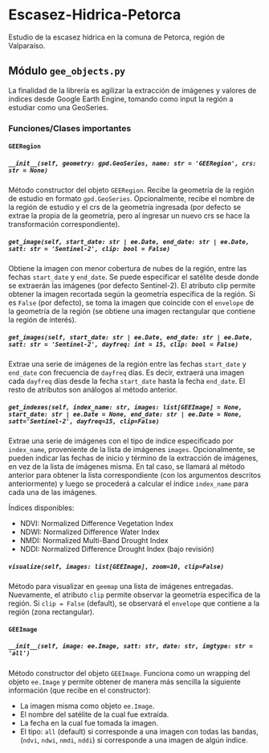 # Escasez-Hidrica-Petorca
Estudio de la escasez hídrica en la comuna de Petorca, región de Valparaíso. 


## Módulo `gee_objects.py`

La finalidad de la librería es agilizar la extracción de imágenes y valores de índices desde Google Earth Engine, tomando como input la región a estudiar como una GeoSeries.

### Funciones/Clases importantes

#### `GEERegion`

#####  `__init__(self, geometry: gpd.GeoSeries, name: str = 'GEERegion', crs: str = None)`

Método constructor del objeto `GEERegion`. Recibe la geometría de la región de estudio en formato `gpd.GeoSeries`. Opcionalmente, recibe el nombre de la región de estudio y el crs de la geometría ingresada (por defecto se extrae la propia de la geometría, pero al ingresar un nuevo crs se hace la transformación correspondiente).

##### `get_image(self, start_date: str | ee.Date, end_date: str | ee.Date, satt: str = 'Sentinel-2', clip: bool = False)`

Obtiene la imagen con menor cobertura de nubes de la región, entre las fechas `start_date` y `end_date`. Se puede especificar el satélite desde donde se extraerán las imágenes (por defecto Sentinel-2). El atributo clip permite obtener la imagen recortada según la geometría específica de la región. Si es `False` (por defecto), se toma la imagen que coincide con el `envelope` de la geometría de la región (se obtiene una imagen rectangular que contiene la región de interés).

##### `get_images(self, start_date: str | ee.Date, end_date: str | ee.Date, satt: str = 'Sentinel-2', dayfreq: int = 15, clip: bool = False)`

Extrae una serie de imágenes de la región entre las fechas `start_date` y `end_date` con frecuencia de `dayfreq` días. Es decir, extraerá una imagen cada `dayfreq` días desde la fecha `start_date` hasta la fecha `end_date`. El resto de atributos son análogos al método anterior.

##### `get_indexes(self, index_name: str, images: list[GEEImage] = None, start_date: str | ee.Date = None, end_date: str | ee.Date = None, satt='Sentinel-2', dayfreq=15, clip=False)`

Extrae una serie de imágenes con el tipo de índice especificado por `index_name`, proveniente de la lista de imágenes `images`. Opcionalmente, se pueden indicar las fechas de inicio y término de la extracción de imágenes, en vez de la lista de imágenes misma. En tal caso, se llamará al método anterior para obtener la lista correspondiente (con los argumentos descritos anteriormente) y luego se procederá a calcular el índice `index_name` para cada una de las imágenes.

Índices disponibles:
- NDVI: Normalized Difference Vegetation Index
- NDWI: Normalized Difference Water Index
- NMDI: Normalized Multi-Band Drought Index
- NDDI: Normalized Difference Drought Index (bajo revisión)

##### `visualize(self, images: list[GEEImage], zoom=10, clip=False)`

Método para visualizar en `geemap` una lista de imágenes entregadas. Nuevamente, el atributo `clip` permite observar la geometría específica de la región. Si `clip = False` (default), se observará el `envelope` que contiene a la región (zona rectangular).


#### `GEEImage`

##### `__init__(self, image: ee.Image, satt: str, date: str, imgtype: str = 'all')`

Método constructor del objeto `GEEImage`. Funciona como un wrapping del objeto `ee.Image` y permite obtener de manera más sencilla la siguiente información (que recibe en el constructor):

- La imagen misma como objeto `ee.Image`.
- El nombre del satélite de la cual fue extraída.
- La fecha en la cual fue tomada la imagen.
- El tipo: `all` (default) si corresponde a una imagen con todas las bandas, (`ndvi`, `ndwi`, `nmdi`, `nddi`) si corresponde a una imagen de algún índice.
